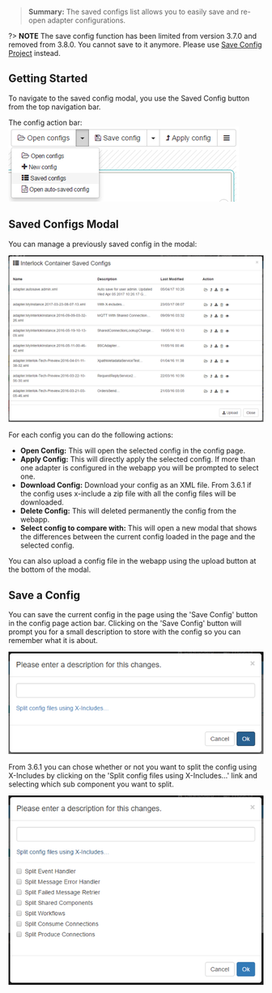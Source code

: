 > **Summary:** The saved configs list allows you to easily save and re-open adapter configurations.

?> **NOTE** The save config function has been limited from version 3.7.0 and removed from 3.8.0. You cannot save to it anymore. Please use [Save Config Project](/pages/ui/ui-saved-config-projects) instead.

## Getting Started ##

To navigate to the saved config modal, you use the Saved Config button from the top navigation bar.

The config action bar:
![Config page with Saved Configs button showing](../../images/ui-user-guide/config-saved-configs-button.png)

## Saved Configs Modal ##

You can manage a previously saved config in the modal:

![Config page saved configs modal](../../images/ui-user-guide/config-saved-configs.png)

For each config you can do the following actions:

- **Open Config:** This will open the selected config in the config page.
- **Apply Config:** This will directly apply the selected config. If more than one adapter is configured in the webapp you will be prompted to select one.
- **Download Config:** Download your config as an XML file. From 3.6.1 if the config uses x-include a zip file with all the config files will be downloaded.
- **Delete Config:** This will deleted permanently the config from the webapp.
- **Select config to compare with:** This will open a new modal that shows the differences between the current config loaded in the page and the selected config.

You can also upload a config file in the webapp using the upload button at the bottom of the modal.

## Save a Config ##

You can save the current config in the page using the 'Save Config' button in the config page action bar.
Clicking on the 'Save Config' button will prompt you for a small description to store with the config so you can remember what it is about.

![Config page save config modal](../../images/ui-user-guide/config-save-config.png)

From 3.6.1 you can chose whether or not you want to split the config using X-Includes by clicking on the 'Split config files using X-Includes…' link and selecting which sub component you want to split.

![Config page save config modal](../../images/ui-user-guide/config-save-config-x-includes.png)


